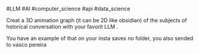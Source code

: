 #LLM #AI #computer_science #api #data_science 

Creat a 3D animation graph (it can be 2D like obsidian) of the subjects of hstorical conversation with your favorit LLM .

You have an example of that on your insta saves no folder, you also sended to vasco pereira
